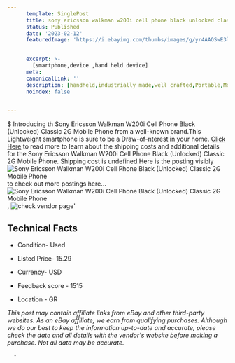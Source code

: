 ```yaml
---
      template: SinglePost
      title: sony ericsson walkman w200i cell phone black unlocked classic 2g mobile phone
      status: Published
      date: '2023-02-12'
      featuredImage: 'https://i.ebayimg.com/thumbs/images/g/yr4AAOSwE3ljxMY0/s-l225.jpg'
       

      excerpt: >-
        [smartphone,device ,hand held device]
      meta:
      canonicalLink: ''
      description: [handheld,industrially made,well crafted,Portable,Mobile,Compact,Convenient,Lightweight,Maneuverable,Man-portable,Miniature,Carriable,Hand-held,Light,Holdable,Transportable,Mobile device,Pocket-sized,On-the-go,Wireless,Cordless,Compact size,Convenient size, smartphone,device ,hand held device]
      noindex: false
      

---
```

$
      Introducing th Sony Ericsson Walkman W200i Cell Phone Black (Unlocked) Classic 2G Mobile Phone from a well-known brand.This Lightweight smartphone is sure to be a Draw-of-nterest in your home. [Click Here](https://www.ebay.com/itm/225357834576?hash=item34785fa950%3Ag%3Ayr4AAOSwE3ljxMY0&mkevt=1&mkcid=1&mkrid=711-53200-19255-0&campid=%253CePNCampaignId%253E&customid=%253CreferenceId%253E&toolid=10049) to read more to learn about the shipping costs and additional details for the Sony Ericsson Walkman W200i Cell Phone Black (Unlocked) Classic 2G Mobile Phone. Shipping cost is undefined.Here is the posting visibly ![Sony Ericsson Walkman W200i Cell Phone Black (Unlocked) Classic 2G Mobile Phone](https://i.ebayimg.com/thumbs/images/g/yr4AAOSwE3ljxMY0/s-l225.jpg) to check out more postings here... ![Sony Ericsson Walkman W200i Cell Phone Black (Unlocked) Classic 2G Mobile Phone](https://i.ebayimg.com/images/g/yr4AAOSwE3ljxMY0/s-l1600.jpg), ![check vendor page](https://origin-galleryplus.ebayimg.com/ws/web/225357834576_2_0_1/225x225.jpg,https://origin-galleryplus.ebayimg.com/ws/web/225357834576_3_0_1/225x225.jpg,https://origin-galleryplus.ebayimg.com/ws/web/225357834576_4_0_1/225x225.jpg,https://origin-galleryplus.ebayimg.com/ws/web/225357834576_5_0_1/225x225.jpg,https://origin-galleryplus.ebayimg.com/ws/web/225357834576_6_0_1/225x225.jpg,https://origin-galleryplus.ebayimg.com/ws/web/225357834576_7_0_1/225x225.jpg,https://origin-galleryplus.ebayimg.com/ws/web/225357834576_8_0_1/225x225.jpg,https://origin-galleryplus.ebayimg.com/ws/web/225357834576_9_0_1/225x225.jpg,https://origin-galleryplus.ebayimg.com/ws/web/225357834576_10_0_1/225x225.jpg,https://origin-galleryplus.ebayimg.com/ws/web/225357834576_11_0_1/225x225.jpg,https://origin-galleryplus.ebayimg.com/ws/web/225357834576_12_0_1/225x225.jpg)'

      

 ## Technical Facts 



     
      

 - Condition- Used 


      

 - Listed Price- 15.29 


      

 - Currency- USD 


      

 - Feedback score - 1515 


      

 - Location - GR 


      
      

 *_This post may contain affiliate links from eBay and other third-party websites. As an eBay affiliate, we earn from qualifying purchases. Although we do our best to keep the information up-to-date and accurate, please check the date and all details with the vendor's website before making a purchase. Not all data may be accurate._*




      -
